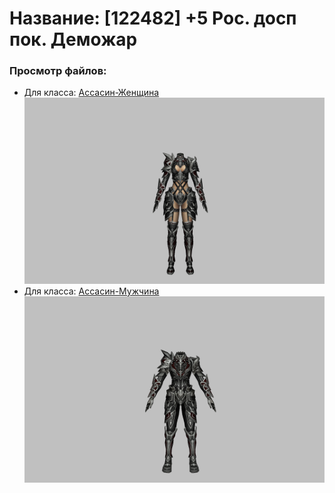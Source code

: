 # Название: [122482] +5 Рос. досп пок. Деможар

### Просмотр файлов:
- Для класса: [Ассасин-Женщина](Ассасин-Женщина)
![p070034.png](Ассасин-Женщина/p070034.png)
- Для класса: [Ассасин-Мужчина](Ассасин-Мужчина)
![p060034.png](Ассасин-Мужчина/p060034.png)
